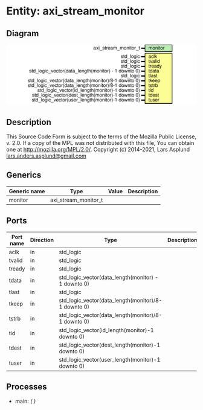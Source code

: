 # Entity: axi_stream_monitor
## Diagram
![Diagram](axi_stream_monitor.svg "Diagram")
## Description
This Source Code Form is subject to the terms of the Mozilla Public
License, v. 2.0. If a copy of the MPL was not distributed with this file,
You can obtain one at http://mozilla.org/MPL/2.0/.
Copyright (c) 2014-2021, Lars Asplund lars.anders.asplund@gmail.com
## Generics
| Generic name | Type                 | Value | Description |
| ------------ | -------------------- | ----- | ----------- |
| monitor      | axi_stream_monitor_t |       |             |
## Ports
| Port name | Direction | Type                                                | Description |
| --------- | --------- | --------------------------------------------------- | ----------- |
| aclk      | in        | std_logic                                           |             |
| tvalid    | in        | std_logic                                           |             |
| tready    | in        | std_logic                                           |             |
| tdata     | in        | std_logic_vector(data_length(monitor) - 1 downto 0) |             |
| tlast     | in        | std_logic                                           |             |
| tkeep     | in        | std_logic_vector(data_length(monitor)/8-1 downto 0) |             |
| tstrb     | in        | std_logic_vector(data_length(monitor)/8-1 downto 0) |             |
| tid       | in        | std_logic_vector(id_length(monitor)-1 downto 0)     |             |
| tdest     | in        | std_logic_vector(dest_length(monitor)-1 downto 0)   |             |
| tuser     | in        | std_logic_vector(user_length(monitor)-1 downto 0)   |             |
## Processes
- main: _(  )_

